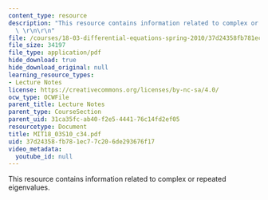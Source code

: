 ```yaml
---
content_type: resource
description: "This resource contains information related to complex or repeated eigenvalues.\
  \ \r\n\r\n"
file: /courses/18-03-differential-equations-spring-2010/37d24358fb781ec77c206de293676f17_MIT18_03S10_c34.pdf
file_size: 34197
file_type: application/pdf
hide_download: true
hide_download_original: null
learning_resource_types:
- Lecture Notes
license: https://creativecommons.org/licenses/by-nc-sa/4.0/
ocw_type: OCWFile
parent_title: Lecture Notes
parent_type: CourseSection
parent_uid: 31ca35fc-ab40-f2e5-4441-76c14fd2ef05
resourcetype: Document
title: MIT18_03S10_c34.pdf
uid: 37d24358-fb78-1ec7-7c20-6de293676f17
video_metadata:
  youtube_id: null
---
```

This resource contains information related to complex or repeated eigenvalues. 

